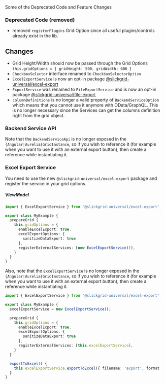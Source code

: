 Some of the Deprecated Code and Feature Changes

### Deprecated Code (removed)
- removed `registerPlugins` Grid Option since all useful plugins/controls already exist in the lib.

## Changes
- Grid Height/Width should now be passed through the Grid Options `this.gridOptions = { gridHeight: 500, gridWidth: 600 }`
- `CheckboxSelector` interface renamed to `CheckboxSelectorOption`
- `ExcelExportService` is now an opt-in package [@slickgrid-universal/excel-export](https://github.com/ghiscoding/slickgrid-universal/tree/master/packages/excel-export)
- `ExportService` was renamed to `FileExportService` and is now an opt-in package [@slickgrid-universal/file-export](https://github.com/ghiscoding/slickgrid-universal/tree/master/packages/file-export)
- `columnDefinitions` is no longer a valid property of `BackendServiceOption` which means that you cannot use it anymore with OData/GraphQL. This is no longer necessary since the Services can get the columns definition right from the grid object.

### Backend Service API
Note that the `BackendServiceApi` is no longer exposed in the `{Angular|Aurelia}GridInstance`, so if you wish to reference it (for example when you want to use it with an external export button), then create a reference while instantiating it.

### Excel Export Service
You need to use the new `@slickgrid-universal/excel-export` package and register the service in your grid options.
##### ViewModel
```ts
import { ExcelExportService } from '@slickgrid-universal/excel-export';

export class MyExample {
  prepareGrid {
    this.gridOptions = {
      enableExcelExport: true,
      excelExportOptions: {
        sanitizeDataExport: true
      },
      registerExternalServices: [new ExcelExportService()],
    }
  }
}
```
Also, note that the `ExcelExportService` is no longer exposed in the `{Angular|Aurelia}GridInstance`, so if you wish to reference it (for example when you want to use it with an external export button), then create a reference while instantiating it.
```ts
import { ExcelExportService } from '@slickgrid-universal/excel-export';

export class MyExample {
  excelExportService = new ExcelExportService();

  prepareGrid {
    this.gridOptions = {
      enableExcelExport: true,
      excelExportOptions: {
        sanitizeDataExport: true
      },
      registerExternalServices: [this.excelExportService],
    }
  }

  exportToExcel() {
    this.excelExportService.exportToExcel({ filename: 'export', format: FileType.xlsx });
  }
}
```
